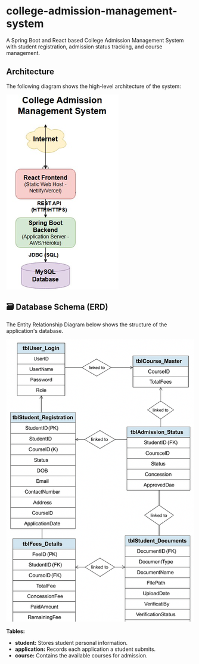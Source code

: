 # college-admission-management-system
A Spring Boot and React based College Admission Management System with student registration, admission status tracking, and course management.

## Architecture

The following diagram shows the high-level architecture of the system:

![System Architecture Diagram](docs/system-architecture.jpg)

## 🗃️ Database Schema (ERD)

The Entity Relationship Diagram below shows the structure of the application's database.

![Database ERD](docs/database-erd.png)

**Tables:**
- **student:** Stores student personal information.
- **application:** Records each application a student submits.
- **course:** Contains the available courses for admission.